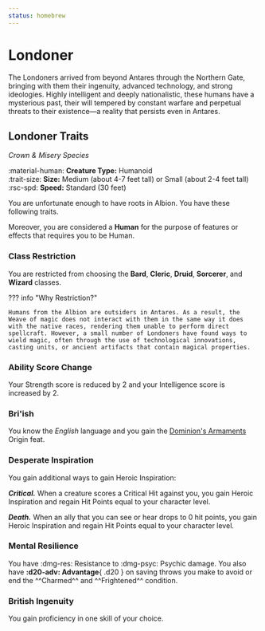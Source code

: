 ```yaml
---
status: homebrew
---
```


# Londoner

The Londoners arrived from beyond Antares through the Northern Gate, bringing with them their ingenuity, advanced technology, and strong ideologies. Highly intelligent and deeply nationalistic, these humans have a mysterious past, their will tempered by constant warfare and perpetual threats to their existence—a reality that persists even in Antares.

## Londoner Traits

*Crown & Misery Species*

:material-human: **Creature Type:** Humanoid  
:trait-size: **Size:** Medium (about 4-7 feet tall) or Small (about 2-4 feet tall)  
:rsc-spd: **Speed:** Standard (30 feet)

You are unfortunate enough to have roots in Albion. You have these following traits. 

Moreover, you are considered a **Human** for the purpose of features or effects that requires you to be Human.

### Class Restriction

You are restricted from choosing the **Bard**, **Cleric**, **Druid**, **Sorcerer**, and **Wizard** classes.

??? info "Why Restriction?"

    Humans from the Albion are outsiders in Antares. As a result, the Weave of magic does not interact with them in the same way it does with the native races, rendering them unable to perform direct spellcraft. However, a small number of Londoners have found ways to wield magic, often through the use of technological innovations, casting units, or ancient artifacts that contain magical properties.

### Ability Score Change

Your Strength score is reduced by 2 and your Intelligence score is increased by 2.

### Bri'ish

You know the *English* language and you gain the [Dominion's Armaments] Origin feat.

### Desperate Inspiration

You gain additional ways to gain Heroic Inspiration:

***Critical.*** When a creature scores a Critical Hit against you, you gain Heroic Inspiration and regain Hit Points equal to your character level.

***Death.*** When an ally that you can see or hear drops to 0 hit points, you gain Heroic Inspiration and regain Hit Points equal to your character level.

### Mental Resilience

You have :dmg-res: Resistance to :dmg-psyc: Psychic damage. You also have **:d20-adv: Advantage**{ .d20 } on saving throws you make to avoid or end the ^^Charmed^^ and ^^Frightened^^ condition.

### British Ingenuity

You gain proficiency in one skill of your choice.

[Dominion's Armaments]: ../../../option/feat/feat-origin/hb.md#dominions-armaments